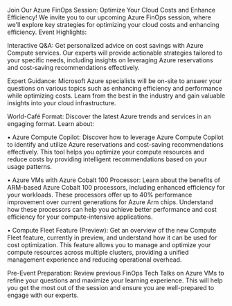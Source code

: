 Join Our Azure FinOps Session: Optimize Your Cloud Costs and Enhance Efficiency!
We invite you to our upcoming Azure FinOps session, where we'll explore key strategies for optimizing your cloud costs and enhancing efficiency.
Event Highlights:
 
Interactive Q&A: Get personalized advice on cost savings with Azure Compute services. Our experts will provide actionable strategies tailored to your specific needs, including insights on leveraging Azure reservations and cost-saving recommendations effectively.
 
Expert Guidance: Microsoft Azure specialists will be on-site to answer your questions on various topics such as enhancing efficiency and performance while optimizing costs. Learn from the best in the industry and gain valuable insights into your cloud infrastructure.
 
World-Café Format: Discover the latest Azure trends and services in an engaging format. Learn about:
 
•	Azure Compute Copilot: Discover how to leverage Azure Compute Copilot to identify and utilize Azure reservations and cost-saving recommendations effectively. This tool helps you optimize your compute resources and reduce costs by providing intelligent recommendations based on your usage patterns.

•	Azure VMs with Azure Cobalt 100 Processor: Learn about the benefits of ARM-based Azure Cobalt 100 processors, including enhanced efficiency for your workloads. These processors offer up to 40% performance improvement over current generations for Azure Arm chips. Understand how these processors can help you achieve better performance and cost efficiency for your compute-intensive applications.

•	Compute Fleet Feature (Preview): Get an overview of the new Compute Fleet feature, currently in preview, and understand how it can be used for cost optimization. This feature allows you to manage and optimize your compute resources across multiple clusters, providing a unified management experience and reducing operational overhead.
 
Pre-Event Preparation: Review previous FinOps Tech Talks on Azure VMs to refine your questions and maximize your learning experience. This will help you get the most out of the session and ensure you are well-prepared to engage with our experts.
